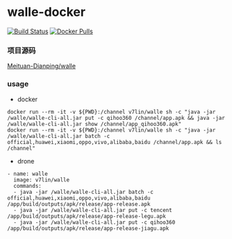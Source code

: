 # walle-docker

[![Build Status](https://cloud.drone.io/api/badges/v7lin/walle-docker/status.svg)](https://cloud.drone.io/v7lin/walle-docker)
[![Docker Pulls](https://img.shields.io/docker/pulls/v7lin/walle.svg)](https://hub.docker.com/r/v7lin/walle)

### 项目源码

[Meituan-Dianping/walle](https://github.com/Meituan-Dianping/walle)

### usage

* docker

````
docker run --rm -it -v ${PWD}:/channel v7lin/walle sh -c "java -jar /walle/walle-cli-all.jar put -c qihoo360 /channel/app.apk && java -jar /walle/walle-cli-all.jar show /channel/app_qihoo360.apk"
docker run --rm -it -v ${PWD}:/channel v7lin/walle sh -c "java -jar /walle/walle-cli-all.jar batch -c official,huawei,xiaomi,oppo,vivo,alibaba,baidu /channel/app.apk && ls /channel"
````

* drone

````
- name: walle
  image: v7lin/walle
  commands:
  - java -jar /walle/walle-cli-all.jar batch -c official,huawei,xiaomi,oppo,vivo,alibaba,baidu /app/build/outputs/apk/release/app-release.apk
  - java -jar /walle/walle-cli-all.jar put -c tencent /app/build/outputs/apk/release/app-release-legu.apk
  - java -jar /walle/walle-cli-all.jar put -c qihoo360 /app/build/outputs/apk/release/app-release-jiagu.apk
````
